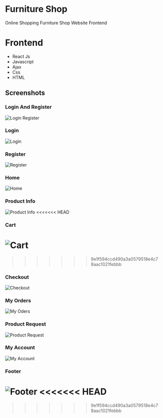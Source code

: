 # Furniture Shop
Online Shopping Furniture Shop Website Frontend



# Frontend
- React Js
- Javascript
- Ajax
- Css
- HTML



## Screenshots

### Login And Register
![Login Register](https://github.com/abhinayak05/furnitures_store_frontend/blob/main/screenshots/loginregister.png?raw=true)
### Login
![Login](https://github.com/abhinayak05/furnitures_store_frontend/blob/main/screenshots/login.png?raw=true)
### Register
![Register](https://github.com/abhinayak05/furnitures_store_frontend/blob/main/screenshots/register.png?raw=true)
### Home
![Home](https://github.com/abhinayak05/furnitures_store_frontend/blob/main/screenshots/homepageproducts.png?raw=true)
### Product Info
![Product Info](https://github.com/abhinayak05/furnitures_store_frontend/blob/main/screenshots/productInfo.png?raw=true)
<<<<<<< HEAD
### Cart
![Cart](https://github.com/abhinayak05/furnitures_store_frontend/blob/main/screenshots/cart.png?raw=true)
=======
>>>>>>> 9e1f594ccd490a3a0579518e4c78aac1021febbb
### Checkout
![Checkout](https://github.com/abhinayak05/furnitures_store_frontend/blob/main/screenshots/checkout.png?raw=true)
### My Orders
![My Oders](https://github.com/abhinayak05/furnitures_store_frontend/blob/main/screenshots/myorders.png?raw=true)
### Product Request
![Product Request](https://github.com/abhinayak05/furnitures_store_frontend/blob/main/screenshots/productrequest.png?raw=true)
### My Account
![My Account](https://github.com/abhinayak05/furnitures_store_frontend/blob/main/screenshots/myaccount.png?raw=true)
### Footer
![Footer](https://github.com/abhinayak05/furnitures_store_frontend/blob/main/screenshots/footer.png?raw=true)
<<<<<<< HEAD
=======

>>>>>>> 9e1f594ccd490a3a0579518e4c78aac1021febbb
